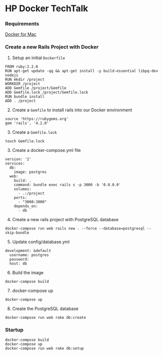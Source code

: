 # HP Docker TechTalk

### Requirements
[Docker for Mac](https://docs.docker.com/engine/installation/mac/)

### Create a new Rails Project with Docker
1. Setup an initial ```Dockerfile```
  ```
  FROM ruby:2.2.0
  RUN apt-get update -qq && apt-get install -y build-essential libpq-dev nodejs
  RUN mkdir /project
  WORKDIR /project
  ADD Gemfile /project/Gemfile
  ADD Gemfile.lock /project/Gemfile.lock
  RUN bundle install
  ADD . /project
  ```

2. Create a ```Gemfile``` to install rails into our Docker environment
  ```
  source 'https://rubygems.org'
  gem 'rails', '4.2.0'
  ```

3. Create a ```Gemfile.lock```
  ```
  touch Gemfile.lock
  ```

3. Create a docker-compose.yml file
  ```
  version: '2'
  services:
    db:
      image: postgres
    web:
      build: .
      command: bundle exec rails s -p 3000 -b '0.0.0.0'
      volumes:
        - .:/project
      ports:
        - "3000:3000"
      depends_on:
        - db
  ```
4. Create a new rails project with PostgreSQL database
  ```
  docker-compose run web rails new . --force --database=postgresql --skip-bundle
  ```
5. Update config/database.yml
  ```
  development: &default
    username: postgres
    password:
    host: db
  ```
6. Build the image
  ```
  docker-compose build
  ```
7. docker-compose up
  ```
  docker-compose up
  ```
8. Create the PostgreSQL database
  ```
  docker-compose run web rake db:create
  ```

### Startup
```
docker-compose build
docker-compose up
docker-compose run web rake db:setup
```
